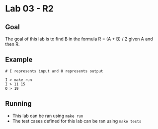 # Lab 03 - R2

## Goal

The goal of this lab is to find B in the formula R = (A + B) / 2 given A and then R.

## Example

```
# I represents input and O represents output

I > make run
I > 11 15
O > 19
```

## Running

- This lab can be ran using `make run`
- The test cases defined for this lab can be ran using `make tests`
